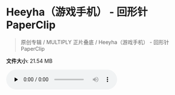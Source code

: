 # Heeyha（游戏手机） - 回形针PaperClip

> 原创专辑 / MULTIPLY 正片叠底 / Heeyha（游戏手机） - 回形针PaperClip

**文件大小**: 21.54 MB

<audio preload="none" controls><source src="https://file.hsyhx.top/archive/原创专辑/MULTIPLY 正片叠底/Heeyha（游戏手机） - 回形针PaperClip.flac" type="audio/mpeg">🤔 您的浏览器不支持此音频格式</audio>